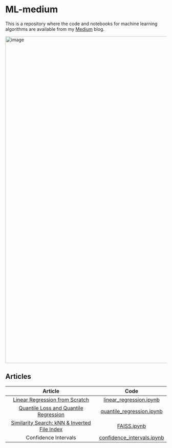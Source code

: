 # ML-medium
This is a repository where the code and notebooks for machine learning algorithms are available from my [Medium](https://medium.com/@slavahead) blog.

<img width="1019" alt="image" src="https://user-images.githubusercontent.com/42523164/197012596-319ae220-0b24-4d68-a84b-cdddb2291fe8.png">

## Articles
| Article | Code |
|:---:|:--------------------------:|
| [Linear Regression from Scratch](https://medium.com/@slavahead/linear-regression-from-scratch-e4db8c6d81db) | [linear_regression.ipynb](linear_regression.ipynb)
| [Quantile Loss and Quantile Regression](https://medium.com/@slavahead/quantile-loss-and-quantile-regression-b0689c13f54d) | [quantile_regression.ipynb](quantile_regression.ipynb) |
| [Similarity Search: kNN & Inverted File Index](https://medium.com/@slavahead/similarity-search-knn-inverted-file-index-7cab80cc0e79) | [FAISS.ipynb](similarity_search/FAISS.ipynb) |
| Confidence Intervals | [confidence_intervals.ipynb](confidence_intervals.ipynb) |
